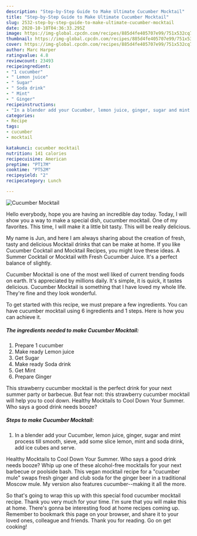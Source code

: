```yaml
---
description: "Step-by-Step Guide to Make Ultimate Cucumber Mocktail"
title: "Step-by-Step Guide to Make Ultimate Cucumber Mocktail"
slug: 2532-step-by-step-guide-to-make-ultimate-cucumber-mocktail
date: 2020-10-10T04:36:33.295Z
image: https://img-global.cpcdn.com/recipes/885d4fe405707e99/751x532cq70/cucumber-mocktail-recipe-main-photo.jpg
thumbnail: https://img-global.cpcdn.com/recipes/885d4fe405707e99/751x532cq70/cucumber-mocktail-recipe-main-photo.jpg
cover: https://img-global.cpcdn.com/recipes/885d4fe405707e99/751x532cq70/cucumber-mocktail-recipe-main-photo.jpg
author: Marc Harper
ratingvalue: 4.8
reviewcount: 23493
recipeingredient:
- "1 cucumber"
- " Lemon juice"
- " Sugar"
- " Soda drink"
- " Mint"
- " Ginger"
recipeinstructions:
- "In a blender add your Cucumber, lemon juice, ginger, sugar and mint process till smooth, sieve, add some slice lemon, mint and soda drink, add ice cubes and serve."
categories:
- Recipe
tags:
- cucumber
- mocktail

katakunci: cucumber mocktail 
nutrition: 141 calories
recipecuisine: American
preptime: "PT17M"
cooktime: "PT52M"
recipeyield: "2"
recipecategory: Lunch

---
```



![Cucumber Mocktail](https://img-global.cpcdn.com/recipes/885d4fe405707e99/751x532cq70/cucumber-mocktail-recipe-main-photo.jpg)

Hello everybody, hope you are having an incredible day today. Today, I will show you a way to make a special dish, cucumber mocktail. One of my favorites. This time, I will make it a little bit tasty. This will be really delicious.

My name is Jun, and here I am always sharing about the creation of fresh, tasty and delicious Mocktail drinks that can be make at home. If you like Cucumber Cocktail and Mocktail Recipes, you might love these ideas. A Summer Cocktail or Mocktail with Fresh Cucumber Juice. It&#39;s a perfect balance of slightly.

Cucumber Mocktail is one of the most well liked of current trending foods on earth. It's appreciated by millions daily. It's simple, it is quick, it tastes delicious. Cucumber Mocktail is something that I have loved my whole life. They're fine and they look wonderful.


To get started with this recipe, we must prepare a few ingredients. You can have cucumber mocktail using 6 ingredients and 1 steps. Here is how you can achieve it.

<!--inarticleads1-->

##### The ingredients needed to make Cucumber Mocktail:

1. Prepare 1 cucumber
1. Make ready  Lemon juice
1. Get  Sugar
1. Make ready  Soda drink
1. Get  Mint
1. Prepare  Ginger


This strawberry cucumber mocktail is the perfect drink for your next summer party or barbecue. But fear not: this strawberry cucumber mocktail will help you to cool down. Healthy Mocktails to Cool Down Your Summer. Who says a good drink needs booze? 

<!--inarticleads2-->

##### Steps to make Cucumber Mocktail:

1. In a blender add your Cucumber, lemon juice, ginger, sugar and mint process till smooth, sieve, add some slice lemon, mint and soda drink, add ice cubes and serve.


Healthy Mocktails to Cool Down Your Summer. Who says a good drink needs booze? Whip up one of these alcohol-free mocktails for your next barbecue or poolside bash. This vegan mocktail recipe for a &#34;cucumber mule&#34; swaps fresh ginger and club soda for the ginger beer in a traditional Moscow mule. My version also features cucumber--making it all the more. 

So that's going to wrap this up with this special food cucumber mocktail recipe. Thank you very much for your time. I'm sure that you will make this at home. There's gonna be interesting food at home recipes coming up. Remember to bookmark this page on your browser, and share it to your loved ones, colleague and friends. Thank you for reading. Go on get cooking!

